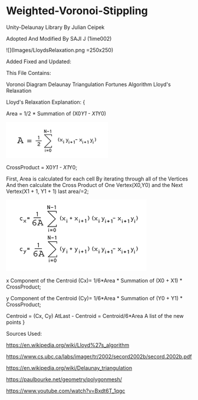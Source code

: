 # Weighted-Voronoi-Stippling

Unity-Delaunay Library By Julian Ceipek

Adopted And Modified By SAJI J (1ime002)

![](Images/LloydsRelaxation.png =250x250)

Added Fixed and Updated:

This File Contains:

Voronoi Diagram
Delaunay Triangulation
Fortunes Algorithm
Lloyd's Relaxation

Lloyd's Relaxation Explanation:
{

Area = 1/2 * Summation of (X0*Y1 - X1*Y0)

![](Images/Area.png)

CrossProduct = X0*Y1 - X1*Y0;

First, Area is calculated for each cell By iterating through all of the Vertices
And then calculate the Cross Product of One Vertex(X0,Y0) and the Next Vertex(X1 + 1, Y1 + 1)
last area/=2;

![](Images/Centroid.png)

x Component of the Centroid (Cx)= 1/6*Area * Summation of (X0 + X1) * CrossProduct;

y Component of the Centroid (Cy)= 1/6*Area * Summation of (Y0 + Y1) * CrossProduct;

Centroid = (Cx, Cy)
AtLast - Centroid = Centroid/6*Area
<returns> A list of the new points</returns>
}

Sources Used:

https://en.wikipedia.org/wiki/Lloyd%27s_algorithm

https://www.cs.ubc.ca/labs/imager/tr/2002/secord2002b/secord.2002b.pdf

https://en.wikipedia.org/wiki/Delaunay_triangulation

https://paulbourke.net/geometry/polygonmesh/

https://www.youtube.com/watch?v=Bxdt6T_1qgc



